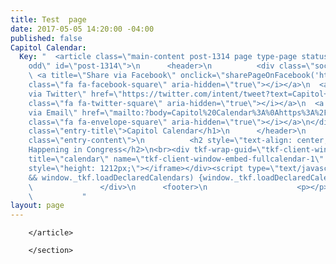 ```yaml
---
title: Test  page
date: 2017-05-05 14:20:00 -04:00
published: false
Capitol Calendar:
  Key: "  <article class=\"main-content post-1314 page type-page status-publish hentry
    odd\" id=\"post-1314\">\n      <header>\n          <div class=\"social-share-links\">\n
    \ <a title=\"Share via Facebook\" onclick=\"sharePageOnFacebook('https://www.indivisibleguide.com/resources/online/capitol-calendar/')\"><i
    class=\"fa fa-facebook-square\" aria-hidden=\"true\"></i></a>\n  <a title=\"Share
    via Twitter\" href=\"https://twitter.com/intent/tweet?text=Capitol+Calendar&amp;url=https%3A%2F%2Fwww.indivisibleguide.com%2Fresources%2Fonline%2Fcapitol-calendar%2F&amp;via=IndivisibleTeam\"><i
    class=\"fa fa-twitter-square\" aria-hidden=\"true\"></i></a>\n  <a title=\"Share
    via Email\" href=\"mailto:?body=Capitol%20Calendar%3A%0Ahttps%3A%2F%2Fwww.indivisibleguide.com%2Fresources%2Fonline%2Fcapitol-calendar%2F\"><i
    class=\"fa fa-envelope-square\" aria-hidden=\"true\"></i></a>\n</div>\n          <h1
    class=\"entry-title\">Capitol Calendar</h1>\n      </header>\n            <div
    class=\"entry-content\">\n          <h2 style=\"text-align: center;\">Track What’s
    Happening in Congress</h2>\n<br><div tkf-wrap-guid=\"tkf-client-window-wrap-fullcalendar-1\"><iframe
    title=\"calendar\" name=\"tkf-client-window-embed-fullcalendar-1\" src=\"https://tockify.com/actioncal\"
    style=\"height: 1212px;\"></iframe></div><script type=\"text/javascript\">if (window._tkf
    && window._tkf.loadDeclaredCalendars) {window._tkf.loadDeclaredCalendars();}</script>\n
    \               </div>\n      <footer>\n                    <p></p>\n      </footer>\n
    \           "
layout: page
---
```



        </article>

</div>

        </section>
